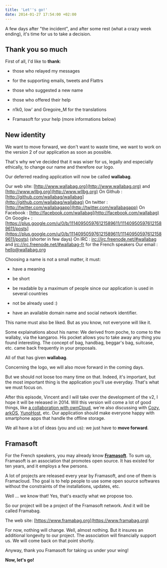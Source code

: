 ```yaml
---
title: 'Let''s go!'
date: 2014-01-27 17:54:00 +02:00
---
```


A few days after "the incident", and after some rest (what a crazy week ending), it's time for us to take a decision.


## Thank you so much


First of all, I'd like to **thank**:




  * those who relayed my messages


  * for the supporting emails, tweets and Flattrs


  * those who suggested a new name


  * those who offered their help


  * n1k0, low' and Gregoire_M for the translations


  * Framasoft for your help (more informations below)




## New identity


We want to move forward, we don't want to waste time, we want to work on the version 2 of our application as soon as possible.

That's why we've decided that it was wiser for us, legally and especially ethically, to change our name and therefore our logo.

Our deferred reading application will now be called **wallabag**.

Our web site: [http://www.wallabag.org](http://www.wallabag.org) and [http://www.wllbg.org](http://www.wllbg.org)
On Github : [http://github.com/wallabag/wallabag](http://github.com/wallabag/wallabag)
On twitter : [http://twitter.com/wallabagapp](http://twitter.com/wallabagapp)
On Facebook : [http://facebook.com/wallabag](http://facebook.com/wallabag)
On Google+ : [https://plus.google.com/u/0/b/111409505976121589611/111409505976121589611/posts](https://plus.google.com/u/0/b/111409505976121589611/111409505976121589611/posts) (shorter in few days)
On IRC : [irc://irc.freenode.net/#wallabag](irc://irc.freenode.net/#wallabag) and [irc://irc.freenode.net/#wallabag-fr](irc://irc.freenode.net/#wallabag-fr) for the French speakers
Our email : [hello@wallabag.org](mailto:hello@wallabag.org)

Choosing a name is not a small matter, it must:




  * have a meaning


  * be short


  * be readable by a maximum of people since our application is used in several countries


  * not be already used :)


  * have an available domain name and social network identifier.


This name must also be liked. But as you know, not everyone will like it.

Some explainations about his name:
We derived from poche, to come to the wallaby, via the kangaroo. His pocket allows you to take away any thing you found interesting.
The concept of bag, handbag, beggar's bag, suitcase, etc. came back frequently in your proposals.

All of that has given **wallabag**.

Concerning the logo, we will also move forward in the coming days.

But we should not loose too many time on that. Indeed, it's important, but the most important thing is the application you'll use everyday. That's what we must focus on.

After this episode, Vincent and I will take over the development of the v2, I hope it will be released in 2014. Will this version will come a lot of good things, like [a collaboration with ownCloud](https://github.com/wallabag/wallabag/issues/408), we're also discussing with [Cozy](http://cozy.io/), [arkOS](https://arkos.io/), [YunoHost](https://doc.yunohost.org), etc.
Our application should make everyone happy with smartphone apps that handle the offline storage.

We all have a lot of ideas (you and us): we just have to **move forward**.


## Framasoft


For the French speakers, you may already know **[Framasoft](http://www.framasoft.net/)**. To sum up, Framasoft is an association that promotes open source. It has existed for ten years, and it employs a few persons.

A lot of projects are released every year by Framasoft, and one of them is Framacloud. Tho goal is to help people to use some open source softwares without the constraints of the installations, updates, etc.

Well … we know that! Yes, that's exactly what we propose too.

So our project will be a project of the Framasoft network. And it will be called Framabag.

The web site: [https://www.framabag.org](https://www.framabag.org)

For now, nothing will change. Well, almost nothing. But it insures an additional longevity to our project. The association will financially support us.
We will come back on that point shortly.

Anyway, thank you Framasoft for taking us under your wing!

**Now, let's go!**
